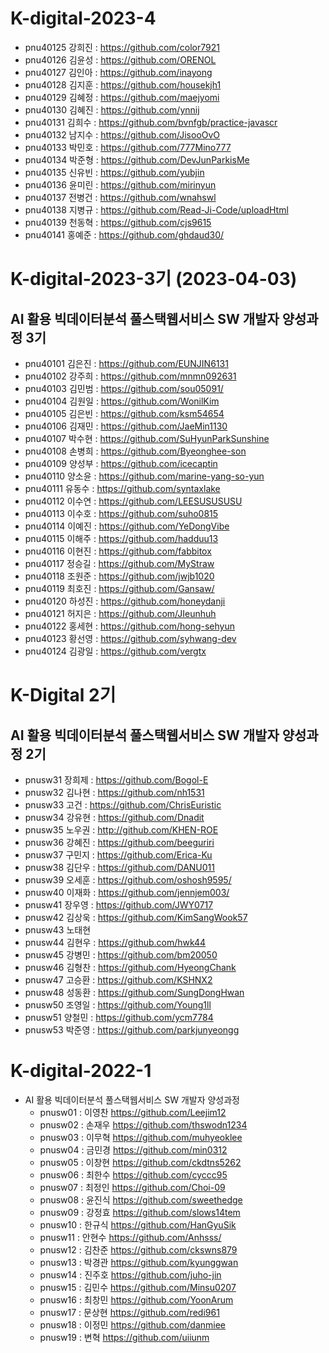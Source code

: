 # K-digital-2023-4

 
+ pnu40125	강희진 : https://github.com/color7921
+ pnu40126	김윤성 : https://github.com/ORENOL
+ pnu40127	김인아 : https://github.com/inayong
+ pnu40128	김지훈 : https://github.com/housekjh1
+ pnu40129	김혜정 : https://github.com/maejyomi
+ pnu40130	김혜진 : https://github.com/ynnij
+ pnu40131	김희수 : https://github.com/bvnfgb/practice-javascr
+ pnu40132	남지수 : https://github.com/JisooOvO
+ pnu40133	박민호 : https://github.com/777Mino777
+ pnu40134	박준형 : https://github.com/DevJunParkisMe
+ pnu40135	신유빈 : https://github.com/yubjin
+ pnu40136	윤미린 : https://github.com/mirinyun
+ pnu40137	전병건 : https://github.com/wnahswl
+ pnu40138	지병규 : https://github.com/Read-Ji-Code/uploadHtml
+ pnu40139	천동혁 : https://github.com/cjs9615 
+ pnu40141	홍예준 : https://github.com/ghdaud30/ 


# K-digital-2023-3기 (2023-04-03)
## AI 활용 빅데이터분석 풀스택웹서비스 SW 개발자 양성과정 3기


+ pnu40101	김은진 : https://github.com/EUNJIN6131
+ pnu40102	강주희 : https://github.com/mnmn092631
+ pnu40103	김민범 : https://github.com/sou05091/
+ pnu40104	김원일 : https://github.com/WonilKim
+ pnu40105	김은빈 : https://github.com/ksm54654
+ pnu40106	김재민 : https://github.com/JaeMin1130
+ pnu40107	박수현 : https://github.com/SuHyunParkSunshine
+ pnu40108	손병희 : https://github.com/Byeonghee-son
+ pnu40109	양성부 : https://github.com/icecaptin
+ pnu40110	양소윤 : https://github.com/marine-yang-so-yun
+ pnu40111	유동수 : https://github.com/syntaxlake
+ pnu40112	이수연 : https://github.com/LEESUSUSUSU
+ pnu40113	이수호 : https://github.com/suho0815
+ pnu40114	이예진 : https://github.com/YeDongVibe
+ pnu40115	이해주 : https://github.com/hadduu13
+ pnu40116	이현진 : https://github.com/fabbitox
+ pnu40117	정승길 : https://github.com/MyStraw
+ pnu40118	조원준 : https://github.com/jwjb1020
+ pnu40119	최호진 : https://github.com/Gansaw/
+ pnu40120	하성진 : https://github.com/honeydanji
+ pnu40121	허지은 : https://github.com/JIeunhuh
+ pnu40122	홍세현 : https://github.com/hong-sehyun
+ pnu40123	황선영 : https://github.com/syhwang-dev
+ pnu40124  김광일 : https://github.com/vergtx

# K-Digital 2기 
## AI 활용 빅데이터분석 풀스택웹서비스 SW 개발자 양성과정 2기

+ pnusw31	장희제 : https://github.com/Bogol-E
+ pnusw32	김나현 : https://github.com/nh1531 
+ pnusw33	고건 : https://github.com/ChrisEuristic
+ pnusw34	강유현 : https://github.com/Dnadit
+ pnusw35	노우권 : http://github.com/KHEN-ROE
+ pnusw36	강혜진 : https://github.com/beeguriri
+ pnusw37	구민지 : https://github.com/Erica-Ku 
+ pnusw38	김단우 : https://github.com/DANU011
+ pnusw39	오세훈 : https://github.com/oshosh9595/
+ pnusw40	이재화 : https://github.com/jennjem003/
+ pnusw41	장우영 : https://github.com/JWY0717 
+ pnusw42	김상욱 : https://github.com/KimSangWook57
+ pnusw43	노태현
+ pnusw44	김현우 : https://github.com/hwk44
+ pnusw45	강병민 : https://github.com/bm20050 
+ pnusw46	김형찬 : https://github.com/HyeongChank
+ pnusw47	고승환 : https://github.com/KSHNX2
+ pnusw48	성동환 : https://github.com/SungDongHwan
+ pnusw50	조영일 : https://github.com/Young1ll
+ pnusw51	양철민 : https://github.com/ycm7784
+ pnusw53	박준영 : https://github.com/parkjunyeongg   
 
# K-digital-2022-1
+ AI 활용 빅데이터분석 풀스택웹서비스 SW 개발자 양성과정
  + pnusw01 : 이영찬 https://github.com/Leejim12 
  + pnusw02 : 손재우 https://github.com/thswodn1234
  + pnusw03 : 이무혁 https://github.com/muhyeoklee
  + pnusw04 : 금민경 https://github.com/min0312
  + pnusw05 : 이창현 https://github.com/ckdtns5262
  + pnusw06 : 최한수 https://github.com/cyccc95
  + pnusw07 : 최정인 https://github.com/Choi-09
  + pnusw08 : 윤진식 https://github.com/sweethedge
  + pnusw09 : 강정효 https://github.com/slows14tem
  + pnusw10 : 한규식 https://github.com/HanGyuSik
  + pnusw11 : 안현수 https://github.com/Anhsss/
  + pnusw12 : 김찬준 https://github.com/ckswns879 
  * pnusw13 : 박경관 https://github.com/kyunggwan
  + pnusw14 : 진주호 https://github.com/juho-jin
  + pnusw15 : 김민수 https://github.com/Minsu0207
  + pnusw16 : 최창민 https://github.com/YoonArum
  + pnusw17 : 문상현 https://github.com/redi961
  + pnusw18 : 이정민 https://github.com/danmiee
  + pnusw19 : 변혁 https://github.com/uiiunm
